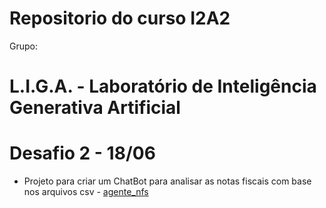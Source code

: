# Repositorio do curso I2A2

Grupo:
# L.I.G.A. - Laboratório de Inteligência Generativa Artificial

# Desafio 2 - 18/06
  * Projeto para criar um ChatBot para analisar as notas fiscais com base nos arquivos csv - [agente_nfs](./agente_nfs)

